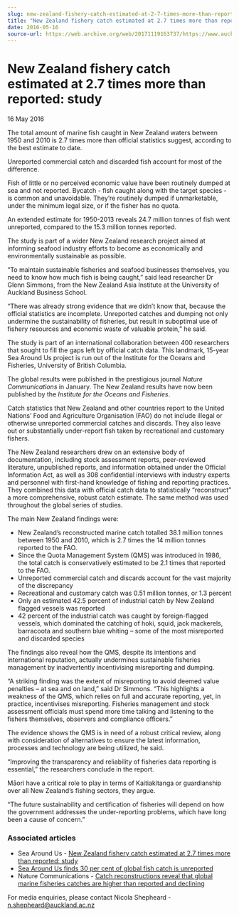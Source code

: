 ```yaml
---
slug: new-zealand-fishery-catch-estimated-at-2-7-times-more-than-reported-study
title: "New Zealand fishery catch estimated at 2.7 times more than reported: study"
date: 2016-05-16
source-url: https://web.archive.org/web/20171119163737/https://www.auckland.ac.nz/en/about/news-events-and-notices/news/news-2016/05/nz-fishery-catch-estimated-larger-than-reported.html
---
```

New Zealand fishery catch estimated at 2.7 times more than reported: study
==========================================================================

16 May 2016

The total amount of marine fish caught in New Zealand waters between 1950 and 2010 is 2.7 times more than official statistics suggest, according to the best estimate to date.

Unreported commercial catch and discarded fish account for most of the difference.

Fish of little or no perceived economic value have been routinely dumped at sea and not reported. Bycatch - fish caught along with the target species - is common and unavoidable. They’re routinely dumped if unmarketable, under the minimum legal size, or if the fisher has no quota.

An extended estimate for 1950-2013 reveals 24.7 million tonnes of fish went unreported, compared to the 15.3 million tonnes reported.

The study is part of a wider New Zealand research project aimed at informing seafood industry efforts to become as economically and environmentally sustainable as possible.

“To maintain sustainable fisheries and seafood businesses themselves, you need to know how much fish is being caught,” said lead researcher Dr Glenn Simmons, from the New Zealand Asia Institute at the University of Auckland Business School.

“There was already strong evidence that we didn’t know that, because the official statistics are incomplete. Unreported catches and dumping not only undermine the sustainability of fisheries, but result in suboptimal use of fishery resources and economic waste of valuable protein,” he said.

The study is part of an international collaboration between 400 researchers that sought to fill the gaps left by official catch data. This landmark, 15-year Sea Around Us project is run out of the Institute for the Oceans and Fisheries, University of British Columbia.

The global results were published in the prestigious journal _Nature Communications_ in January. The New Zealand results have now been published by the _Institute for the Oceans and Fisheries_.

Catch statistics that New Zealand and other countries report to the United Nations’ Food and Agriculture Organisation (FAO) do not include illegal or otherwise unreported commercial catches and discards. They also leave out or substantially under-report fish taken by recreational and customary fishers.

The New Zealand researchers drew on an extensive body of documentation, including stock assessment reports, peer-reviewed literature, unpublished reports, and information obtained under the Official Information Act, as well as 308 confidential interviews with industry experts and personnel with first-hand knowledge of fishing and reporting practices. They combined this data with official catch data to statistically “reconstruct” a more comprehensive, robust catch estimate. The same method was used throughout the global series of studies.

The main New Zealand findings were:

*   New Zealand’s reconstructed marine catch totalled 38.1 million tonnes between 1950 and 2010, which is 2.7 times the 14 million tonnes reported to the FAO.
*   Since the Quota Management System (QMS) was introduced in 1986, the total catch is conservatively estimated to be 2.1 times that reported to the FAO.
*   Unreported commercial catch and discards account for the vast majority of the discrepancy
*   Recreational and customary catch was 0.51 million tonnes, or 1.3 percent
*   Only an estimated 42.5 percent of industrial catch by New Zealand flagged vessels was reported
*   42 percent of the industrial catch was caught by foreign-flagged vessels, which dominated the catching of hoki, squid, jack mackerels, barracoota and southern blue whiting – some of the most misreported and discarded species

The findings also reveal how the QMS, despite its intentions and international reputation, actually undermines sustainable fisheries management by inadvertently incentivising misreporting and dumping.

“A striking finding was the extent of misreporting to avoid deemed value penalties – at sea and on land,” said Dr Simmons. “This highlights a weakness of the QMS, which relies on full and accurate reporting, yet, in practice, incentivises misreporting. Fisheries management and stock assessment officials must spend more time talking and listening to the fishers themselves, observers and compliance officers.”

The evidence shows the QMS is in need of a robust critical review, along with consideration of alternatives to ensure the latest information, processes and technology are being utilized, he said.

“Improving the transparency and reliability of fisheries data reporting is essential,” the researchers conclude in the report.

Māori have a critical role to play in terms of Kaitiakitanga or guardianship over all New Zealand’s fishing sectors, they argue.

“The future sustainability and certification of fisheries will depend on how the government addresses the under-reporting problems, which have long been a cause of concern.”

### Associated articles

*   Sea Around Us - [New Zealand fishery catch estimated at 2.7 times more than reported: study](http://www.seaaroundus.org/new-zealand-fishery-catch-estimated-at-2-7-times-more-than-reported-study/)
*   [Sea Around Us finds 30 per cent of global fish catch is unreported](http://www.seaaroundus.org/category/new-notable/new-research/)
*   Nature Communications - [Catch reconstructions reveal that global marine fisheries catches are higher than reported and declining](http://www.nature.com/ncomms/2016/160119/ncomms10244/full/ncomms10244.html)

For media enquiries, please contact Nicola Shepheard - [n.shepheard@auckland.ac.nz](mailto:n.shepheard@auckland.ac.nz)